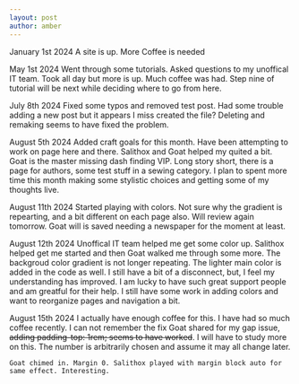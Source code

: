 ```yaml
---
layout: post
author: amber
---
```

January 1st 2024
    A site is up. More Coffee is needed

May 1st 2024
    Went through some tutorials. Asked questions to my unoffical IT team. Took all day but more is up. Much coffee was had. Step nine of tutorial will be next while deciding where to go from here.

July 8th 2024
    Fixed some typos and removed test post. Had some trouble adding a new post but it appears I miss created the file? Deleting and remaking seems to have fixed the problem.

August 5th 2024
    Added craft goals for this month. Have been attempting to work on page here and there. Salithox and Goat helped my quited a bit. Goat is the master missing dash finding VIP. Long story short, there is a page for authors, some test stuff in a sewing category. I plan to spent more time this month making some stylistic choices and getting some of my thoughts live.

August 11th 2024
    Started playing with colors. Not sure why the gradient is repearting, and a bit different on each page also. Will review again tomorrow. Goat will is saved needing a newspaper for the moment at least. 

August 12th 2024
    Unoffical IT team helped me get some color up. Salithox helped get me started and then Goat walked me through some more. The backgroud color gradient is not longer repeating. The lighter main color is added in the code as well. I still have a bit of a disconnect, but, I feel my understanding has improved. I am lucky to have such great support people and am greatful for their help. I still have some work in adding colors and want to reorganize pages and navigation a bit. 

August 15th 2024
    I actually have enough coffee for this. I have had so much coffee recently. I can not remember the fix Goat shared for my gap issue, ~~adding padding-top: 1rem; seems to have worked~~. I will have to study more on this. The number is arbitrarily chosen and assume it may all change later.

    Goat chimed in. Margin 0. Salithox played with margin block auto for same effect. Interesting.